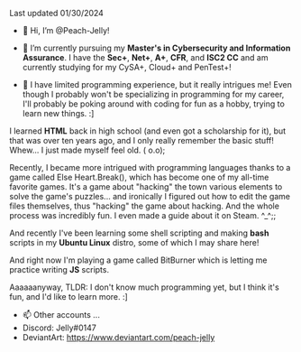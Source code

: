 Last updated 01/30/2024

- 👋 Hi, I’m @Peach-Jelly!

- 🌱 I’m currently pursuing my **Master's in Cybersecurity and Information Assurance**. I have the **Sec+**, **Net+**, **A+**, **CFR**, and **ISC2 CC** and am currently studying for my CySA+, Cloud+ and PenTest+!

- 💞️ I have limited programming experience, but it really intrigues me! Even though I probably won't be specializing in programming for my career, I'll probably be poking around with coding for fun as a hobby, trying to learn new things. :]

I learned **HTML** back in high school (and even got a scholarship for it), but that was over ten years ago, and I only really remember the basic stuff! Whew... I just made myself feel old. ( o.o);

Recently, I became more intrigued with programming languages thanks to a game called Else Heart.Break(), which has become one of my all-time favorite games. It's a game about "hacking" the town various elements to solve the game's puzzles... and ironically I figured out how to edit the game files themselves, thus "hacking" the game about hacking. And the whole process was incredibly fun. I even made a guide about it on Steam. ^_^;;

And recently I've been learning some shell scripting and making **bash** scripts in my **Ubuntu Linux** distro, some of which I may share here!

And right now I'm playing a game called BitBurner which is letting me practice writing **JS** scripts.

Aaaaaanyway, TLDR: I don't know much programming yet, but I think it's fun, and I'd like to learn more. :]

- 📫 Other accounts ...
- Discord: Jelly#0147
- DeviantArt: https://www.deviantart.com/peach-jelly

<!---
Peach-Jelly/Peach-Jelly is a ✨ special ✨ repository because its `README.md` (this file) appears on your GitHub profile.
You can click the Preview link to take a look at your changes.
--->
